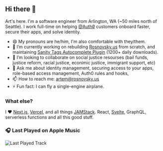 ## Hi there 👋

Art's here. I'm a software engineer from Arlington, WA (~50 miles north of Seattle). I work full-time on helping [@Auth0̸](https://github.com/auth0) customers onboard faster, secure their apps, and solve identity.


- 😄 My pronouns are he/him, I'm also comfortable with they/them.
- 🔭 I’m currently working on rebuilding [Rosnovsky.us](https://rosnovsky.us) from scratch, and maintaining [Sanity Tags Autocomplete Plugin](https://www.npmjs.com/package/sanity-plugin-autocomplete-tags) (1200+ daily downloads).
- 👯 I’m looking to collaborate on social justice resourses (bail funds, justice reform, racial justice, econimic justice, immigrant support, etc) 
- 💬 Ask me about identity management, securing access to your apps, role-based access management, Auth0 rules and hooks, 
- 📫 How to reach me: artem@rosnovsky.us
- ⚡ Fun fact: I can fly a single-engine airplane.

### What else?

I ❤️ [Next.js](https://nextjs.org), [Vercel](https://vercel.com), and all things [JAMStack](https://jamstack.org/). React, [Svelte](https://svelte.dev), GraphQL, serverless functions and all this good stuff. 

### 🎧 Last Played on Apple Music
![Last Played Track](https://current-music.vercel.app/last-played)


